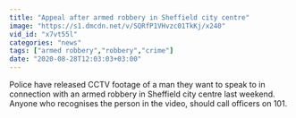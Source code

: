```yaml
---
title: "Appeal after armed robbery in Sheffield city centre"
image: "https://s1.dmcdn.net/v/SQRfP1VHvzc01TkKj/x240"
vid_id: "x7vt55l"
categories: "news"
tags: ["armed robbery","robbery","crime"]
date: "2020-08-28T12:03:03+03:00"
---
```

Police have released CCTV footage of a man they want to speak to in connection with an armed robbery in Sheffield city centre last weekend. Anyone who recognises the person in the video, should call officers on 101.
